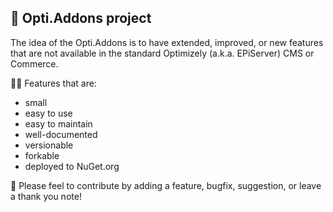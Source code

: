 ## 🧩 Opti.Addons project

The idea of the Opti.Addons is to have extended, improved, or new features that are not available in the standard Optimizely (a.k.a. EPiServer) CMS or Commerce.

🙋‍♀️ Features that are:

* small
* easy to use
* easy to maintain
* well-documented
* versionable
* forkable
* deployed to NuGet.org

🌈 Please feel to contribute by adding a feature, bugfix, suggestion, or leave a thank you note!
